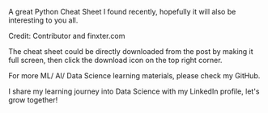 A great Python Cheat Sheet I found recently, hopefully it will also be interesting to you all.
 
Credit: Contributor and finxter.com

The cheat sheet could be directly downloaded from the post by making it full screen, then click the download icon on the top right corner. 

For more ML/ AI/ Data Science learning materials, please check my GitHub.

I share my learning journey into Data Science with my LinkedIn profile, let's grow together!
